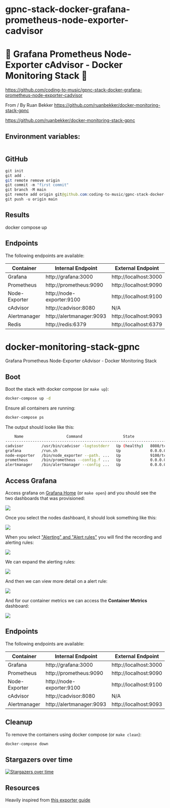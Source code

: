 # gpnc-stack-docker-grafana-prometheus-node-exporter-cadvisor

# 🚀 Grafana Prometheus Node-Exporter cAdvisor - Docker Monitoring Stack 🚀

https://github.com/coding-to-music/gpnc-stack-docker-grafana-prometheus-node-exporter-cadvisor

From / By Ruan Bekker https://github.com/ruanbekker/docker-monitoring-stack-gpnc

https://github.com/ruanbekker/docker-monitoring-stack-gpnc

## Environment variables:

```java

```

## GitHub

```java
git init
git add .
git remote remove origin
git commit -m "first commit"
git branch -M main
git remote add origin git@github.com:coding-to-music/gpnc-stack-docker-grafana-prometheus-node-exporter-cadvisor.git
git push -u origin main
```

## Results

docker compose up

## Endpoints

The following endpoints are available:

| Container     | Internal Endpoint         | External Endpoint     |
| ------------- | ------------------------- | --------------------- |
| Grafana       | http://grafana:3000       | http://localhost:3000 |
| Prometheus    | http://prometheus:9090    | http://localhost:9090 |
| Node-Exporter | http://node-exporter:9100 | http://localhost:9100 |
| cAdvisor      | http://cadvisor:8080      | N/A                   |
| Alertmanager  | http://alertmanager:9093  | http://localhost:9093 |
| Redis         | http://redis:6379         | http://localhost:6379 |

# docker-monitoring-stack-gpnc

Grafana Prometheus Node-Exporter cAdvisor - Docker Monitoring Stack

## Boot

Boot the stack with docker compose (or `make up`):

```bash
docker-compose up -d
```

Ensure all containers are running:

```bash
docker-compose ps
```

The output should looke like this:

```bash
    Name                   Command                  State               Ports
--------------------------------------------------------------------------------------
cadvisor        /usr/bin/cadvisor -logtostderr   Up (healthy)   8080/tcp
grafana         /run.sh                          Up             0.0.0.0:3000->3000/tcp
node-exporter   /bin/node_exporter --path. ...   Up             9100/tcp
prometheus      /bin/prometheus --config.f ...   Up             0.0.0.0:9090->9090/tcp
alertmanager    /bin/alertmanager --config ...   Up             0.0.0.0:9093->9093/tcp
```

## Access Grafana

Access grafana on [Grafana Home](http://localhost:3000/?orgId=1) (or `make open`) and you should see the two dashboards that was provisioned:

![](./assets/grafana-home.png)

Once you select the nodes dashboard, it should look something like this:

![](./assets/grafana-dashboard.png)

When you select ["Alerting" and "Alert rules"](http://localhost:3000/alerting/list) you will find the recording and alerting rules:

![](./assets/grafana-alerting-home.png)

We can expand the alerting rules:

![](./assets/grafana-alerting-rules.png)

And then we can view more detail on a alert rule:

![](./assets/grafana-alerting-detail.png)

And for our container metrics we can access the **Container Metrics** dashboard:

![](./assets/grafana-container-metrics.png)

## Endpoints

The following endpoints are available:

| Container     | Internal Endpoint         | External Endpoint     |
| ------------- | ------------------------- | --------------------- |
| Grafana       | http://grafana:3000       | http://localhost:3000 |
| Prometheus    | http://prometheus:9090    | http://localhost:9090 |
| Node-Exporter | http://node-exporter:9100 | http://localhost:9100 |
| cAdvisor      | http://cadvisor:8080      | N/A                   |
| Alertmanager  | http://alertmanager:9093  | http://localhost:9093 |

## Cleanup

To remove the containers using docker compose (or `make clean`):

```bash
docker-compose down
```

## Stargazers over time

[![Stargazers over time](https://starchart.cc/ruanbekker/docker-monitoring-stack-gpnc.svg)](https://starchart.cc/ruanbekker/docker-monitoring-stack-gpnc)

## Resources

Heavily inspired from [this exporter guide](https://grafana.com/oss/prometheus/exporters/node-exporter/)
